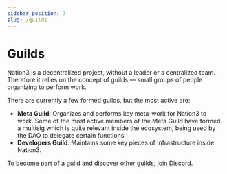 ```yaml
---
sidebar_position: 7
slug: /guilds
---
```


# Guilds

Nation3 is a decentralized project, without a leader or a centralized team.
Therefore it relies on the concept of guilds — small groups of people organizing to perform work.

There are currently a few formed guilds, but the most active are:

- **Meta Guild**: Organizes and performs key meta-work for Nation3 to work. Some of the most active members of the Meta Guild have formed a multisig which is quite relevant inside the ecosystem, being used by the DAO to delegate certain functions.
- **Developers Guild**: Maintains some key pieces of infrastructure inside Nation3.

To become part of a guild and discover other guilds, [join Discord](https://n3.gg/discord).
